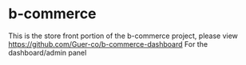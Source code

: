 # b-commerce
This is the store front portion of the b-commerce project, please view https://github.com/Guer-co/b-commerce-dashboard 
For the dashboard/admin panel